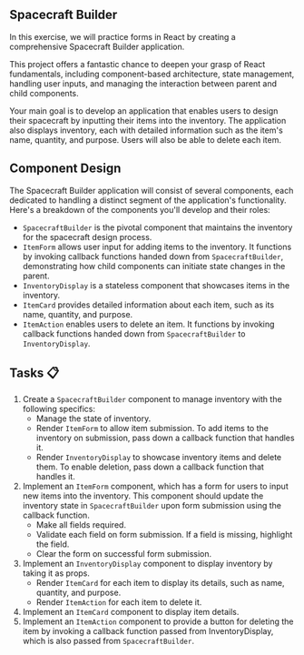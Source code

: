 ## Spacecraft Builder 

In this exercise, we will practice forms in React by creating a comprehensive Spacecraft Builder application.

This project offers a fantastic chance to deepen your grasp of React fundamentals, including component-based architecture, state management, handling user inputs, and managing the interaction between parent and child components.

Your main goal is to develop an application that enables users to design their spacecraft by inputting their items into the inventory. The application also displays inventory, each with detailed information such as the item's name, quantity, and purpose. Users will also be able to delete each item.

## Component Design

The Spacecraft Builder application will consist of several components, each dedicated to handling a distinct segment of the application's functionality. Here's a breakdown of the components you'll develop and their roles:

- `SpacecraftBuilder` is the pivotal component that maintains the inventory for the spacecraft design process.
- `ItemForm` allows user input for adding items to the inventory. It functions by invoking callback functions handed down from `SpacecraftBuilder`, demonstrating how child components can initiate state changes in the parent.
- `InventoryDisplay` is a stateless component that showcases items in the inventory.
- `ItemCard` provides detailed information about each item, such as its name, quantity, and purpose.
- `ItemAction` enables users to delete an item. It functions by invoking callback functions handed down from `SpacecraftBuilder` to `InventoryDisplay`.

## Tasks 📋

1. Create a `SpacecraftBuilder` component to manage inventory with the following specifics:
    - Manage the state of inventory.
    - Render `ItemForm` to allow item submission. To add items to the inventory on submission, pass down a callback function that handles it.
    - Render `InventoryDisplay` to showcase inventory items and delete them. To enable deletion, pass down a callback function that handles it.
2. Implement an `ItemForm` component, which has a form for users to input new items into the inventory. This component should update the inventory state in `SpacecraftBuilder` upon form submission using the callback function.
    - Make all fields required.
    - Validate each field on form submission. If a field is missing, highlight the field.
    - Clear the form on successful form submission.
3. Implement an `InventoryDisplay` component to display inventory by taking it as props.
    - Render `ItemCard` for each item to display its details, such as name, quantity, and purpose.
    - Render `ItemAction` for each item to delete it.
4. Implement an `ItemCard` component to display item details.
5. Implement an `ItemAction` component to provide a button for deleting the item by invoking a callback function passed from InventoryDisplay, which is also passed from `SpacecraftBuilder`.